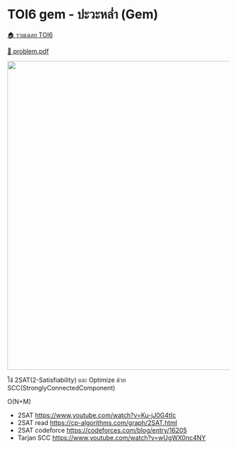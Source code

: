 <!-- @codegen_problem begin -->
# TOI6 gem - ปะวะหล่ำ (Gem)

[🏠 รวมเฉลย TOI6](../)

[💎 problem.pdf](./toi6_gem.pdf)

<img width="700" src="https://github.com/krist7599555/toi/assets/19445033/80c80822-7583-4bcd-a705-dae3eacdee85" />
<!-- @codegen_problem end -->

ใช้ 2SAT(2-Satisfiability) และ Optimize ด้วย SCC(StronglyConnectedComponent)

O(N+M)

- 2SAT <https://www.youtube.com/watch?v=Ku-jJ0G4tIc>
- 2SAT read <https://cp-algorithms.com/graph/2SAT.html>
- 2SAT codeforce <https://codeforces.com/blog/entry/16205>
- Tarjan SCC <https://www.youtube.com/watch?v=wUgWX0nc4NY>

